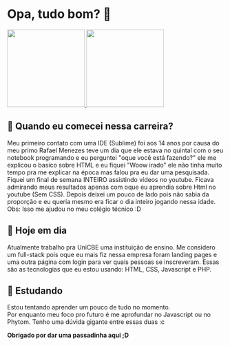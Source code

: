 # Opa, tudo bom? 👋
<div>
  <a href="#">
  <img height="180em" src="https://github-readme-stats.vercel.app/api?username=JeannFelipe&show_icons=true&theme=tokyonight&icon_color=white&include_all_commits=true&count_private=true"/>
  <img height="180em" src="https://github-readme-stats.vercel.app/api/top-langs/?username=JeannFelipe&layout=compact&theme=tokyonight&count_private=true&include_all_commits=true"/>
  </a>
</div>

## 💬 Quando eu comecei nessa carreira?
Meu primeiro contato com uma IDE (Sublime) foi aos 14 anos por causa do meu primo Rafael Menezes teve um dia que ele estava no quintal com o seu notebook programando e eu perguntei "oque você está fazendo?" ele me explicou o basico sobre HTML e eu fiquei "Woow irado" ele não tinha muito tempo pra me explicar na época mas falou pra eu dar uma pesquisada. Fiquei um final de semana INTEIRO assistindo vídeos no youtube. Ficava admirando meus resultados apenas com oque eu aprendia sobre Html no youtube (Sem CSS). Depois deixei um pouco de lado pois não sabia da proporção e eu queria mesmo era ficar o dia inteiro jogando nessa idade. 
<br/>Obs: Isso me ajudou no meu colégio técnico :D
## 🔭 Hoje em dia
Atualmente trabalho pra UniCBE uma instituição de ensino. Me considero um full-stack pois oque eu mais fiz nessa empresa foram landing pages e uma outra página com login para ver quais pessoas se inscreveram. Essas são as tecnologias que eu estou usando: HTML, CSS, Javascript e PHP.
## 🌱 Estudando
Estou tentando aprender um pouco de tudo no momento.
<br/>
Por enquanto meu foco pro futuro é me aprofundar no Javascript ou no Phytom. Tenho uma dúvida gigante entre essas duas :c



<b>Obrigado por dar uma passadinha aqui ;D</b>
